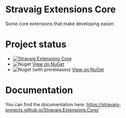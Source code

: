 # Stravaig Extensions Core

Some core extensions that make developing easier.

# Project status

* [![Stravaig Extensions Core](https://github.com/Stravaig-Projects/Stravaig.Extensions.Core/actions/workflows/build.yml/badge.svg)](https://github.com/Stravaig-Projects/Stravaig.Extensions.Core/actions/workflows/build.yml)
* ![Nuget](https://img.shields.io/nuget/v/Stravaig.Extensions.Core?color=004880&label=nuget%20stable&logo=nuget) [View on NuGet](https://www.nuget.org/packages/Stravaig.Extensions.Core)
* ![Nuget (with prereleases)](https://img.shields.io/nuget/vpre/Stravaig.Extensions.Core?color=ffffff&label=nuget%20latest&logo=nuget) [View on NuGet](https://www.nuget.org/packages/Stravaig.Extensions.Core)

# Documentation

You can find the documentation here: https://stravaig-projects.github.io/Stravaig.Extensions.Core/